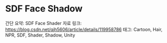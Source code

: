 # SDF Face Shadow

간단 요약: SDF Face Shader
자료 링크: https://blog.csdn.net/qjh5606/article/details/119958786
태그: Cartoon, Hair, NPR, SDF, Shader, Shadow, Unity